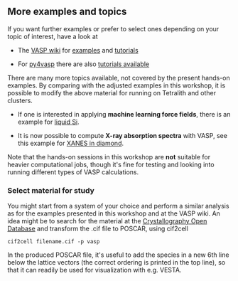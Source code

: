 ## More examples and topics 

If you want further examples or prefer to select ones depending on your topic of interest, have a look at 

* The [VASP wiki](https://www.vasp.at/wiki/index.php/The_VASP_Manual) for [examples](https://www.vasp.at/wiki/index.php/Category:Examples) and [tutorials](https://www.vasp.at/wiki/index.php/Category:Tutorials)

* For [py4vasp](https://www.vasp.at/py4vasp/latest/) there are also [tutorials available](https://www.vasp.at/tutorials/latest/)

There are many more topics available, not covered by the present hands-on examples. By comparing with the adjusted examples in this workshop, it is possible to modify the above material for running on Tetralith and other clusters.

* If one is interested in applying **machine learning force fields**, there is an example for [liquid Si](https://www.vasp.at/wiki/index.php/Liquid_Si_-_MLFF).

* It is now possible to compute **X-ray absorption spectra** with VASP, see this example for [XANES in diamond](https://www.vasp.at/wiki/index.php/XANES_in_Diamond).

Note that the hands-on sessions in this workshop are **not** suitable for heavier computational jobs, though it's fine for testing and looking into running different types of VASP calculations. 

### Select material for study

You might start from a system of your choice and perform a similar analysis as for the examples presented in this workshop and at the VASP wiki. An idea might be to search for the material at the [Crystallography Open Database](https://www.crystallography.net/cod/) and transform the .cif file to POSCAR, using cif2cell

    cif2cell filename.cif -p vasp

In the produced POSCAR file, it's useful to add the species in a new 6th line below the lattice vectors (the correct ordering is printed in the top line), so that it can readily be used for visualization with e.g. VESTA.
